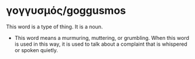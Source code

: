 # γογγυσμός/goggusmos
This word is a type of thing. It is a noun. 

* This word means a murmuring, muttering, or grumbling. When this word is used in this way, it is used to talk about a complaint that is whispered or spoken quietly.
